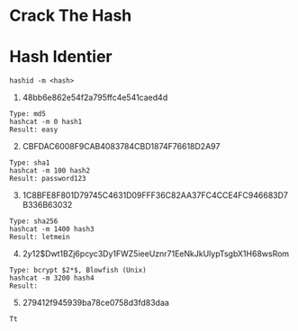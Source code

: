 # Crack The Hash


# Hash Identier

```
hashid -m <hash>
```

1. 48bb6e862e54f2a795ffc4e541caed4d 

```
Type: md5 
hashcat -m 0 hash1
Result: easy
```

2. CBFDAC6008F9CAB4083784CBD1874F76618D2A97

```
Type: sha1 
hashcat -m 100 hash2
Result: password123
```

3. 1C8BFE8F801D79745C4631D09FFF36C82AA37FC4CCE4FC946683D7B336B63032

```
Type: sha256
hashcat -m 1400 hash3
Result: letmein
```

4. $2y$12$Dwt1BZj6pcyc3Dy1FWZ5ieeUznr71EeNkJkUlypTsgbX1H68wsRom

```
Type: bcrypt $2*$, Blowfish (Unix) 
hashcat -m 3200 hash4
Result: 
```

5. 279412f945939ba78ce0758d3fd83daa

```
Tt
```